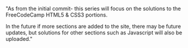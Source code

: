 "As from the initial commit- this series will focus on the solutions to the FreeCodeCamp HTML5 & CSS3 portions.

In the future if more sections are added to the site, there may be future updates, but solutions for other sections such as Javascript will also be uploaded."
